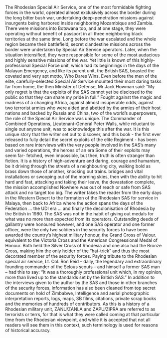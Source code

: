 The Rhodesian Special Air Service, one of the most formidable fighting forces in the world, operated almost exclusively across the border during the long bitter bush war, undertaking deep-penetration missions against insurgents being harbored inside neighboring Mozambique and Zambia.
There were missions into Botswana too, and at one stage, they were operating without benefit of passport in all three neighboring black territories at the same time.
Long before the war escalated and the whole region became their battlefield, secret clandestine missions across the border were undertaken by Special Air Service operators. Later, when the situation intensified, they were responsible for some of the most audacious and highly sensitive missions of the war.
Yet little is known of this highly-professional Special Force unit, which had its beginnings in the days of the Malayan Emergency, and like its parent unit, the British SAS, boasted the coveted and very apt motto, Who Dares Wins.
Even before the men of the elite, carefully-selected Special Air Service mounted their most daring tasks far from home, the then Minister of Defense, Mr Jack Howman said: “My only regret is that the exploits of the SAS cannot yet be disclosed to the public so that they can share my pride in full.”
Fought against the magic and madness of a changing Africa, against almost insuperable odds, against two terrorist armies who were aided and abetted by the armies of their host nations and backed by Russia and China, two of the world’s superpowers, the role of the Special Air Service was unique. The Commander of Combined Operations, Lieutenant-General Peter Walls, while reluctant to single out anyone unit, was to acknowledge this after the war.
It is this unique story that the writer set out to discover, and this book - the first ever released to fully detail the secret exploits of the elite Regiment - has been based on rare interviews with the very people involved in the SAS’s many and varied operations, the heroes of an era Some of their exploits may seem far- fetched, even impossible, but then, truth is often stranger than fiction.
It is a history of high-adventure and daring, courage and humanism, be it driving through the streets of a neighbouring city, walking bold as brass down those of another, knocking out trains. bridges and vital installations or swooping out of the morning skies, then with the ability to hit hard and fast, attacking and taking their leave, the devastation complete, the mission accomplished Nowhere was out of reach or safe from SAS attack and no target too big.
The writer takes the reader from the early days in the Western Desert to the formation of the Rhodesian SAS for service in Malaya, then back to Africa where the action spans the days of the Federation ... the UDI era ... and finally the decolonisation of Rhodesia by the British in 1980.
The SAS was not in the habit of giving out medals for what was no more than expected from its operators. Outstanding deeds of gallantry were honoured however, and one SAS operator and one former officer, were the only two soldiers in the security forces to have been awarded the country’s highest military honour, the Grand Cross of Valour. equivalent to the Victoria Cross and the American Congressional Medal of Honour. Both held the Silver Cross of Rhodesia and one also had the Bronze Cross, making him the only holder of the “hat-trick” and thus the most decorated member of the security forces.
Paying tribute to the Rhodesian special air service, Lt. Col. Ron Reid – daily, the legendary and extraordinary founding commander of the Selous scouts – and himself a former SAS man – had this to say: “It was a thoroughly professional unit which, in my opinion, more than lived up to the standards set by the British SAS.”
In addition to the interviews given to the author by the SAS and those in other branches of the security forces, information has also been cleaned from top secret documents on hold of Zimbabwe, Intelligence and aerial photographic interpretation reports, logs, maps, SB films, citations, private scrap books and the memories of hundreds of contributors.
As this is a history of a Rhodesian military unit, ZANU/ZANLA and ZAPU/ZIPRA are referred to as terrorists or terrs, for that is what they were called coming at that particular time from the Rhodesian viewpoint, and while it is accepted that not all readers will see them in this context, such terminology is used for reasons of historical accuracy.
